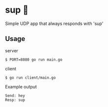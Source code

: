 # sup 👋
Simple UDP app that always responds with 'sup'

## Usage

server
```
$ PORT=8080 go run main.go
```

client
```
$ go run client/main.go
```

Example output
```
Send: hey
Resp: sup
```
